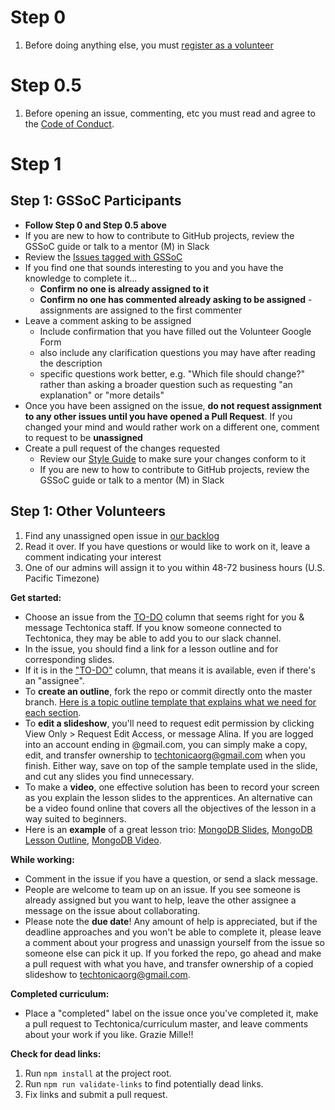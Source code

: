 # Step 0

1. Before doing anything else, you must [register as a volunteer](https://docs.google.com/forms/d/e/1FAIpQLSeW0mo-Dpsig70374UEPvzexpas-31Ost_HsFwm0kjNOxtbtg/viewform?c=0&w=1)

# Step 0.5

1. Before opening an issue, commenting, etc you must read and agree to the [Code of Conduct](/CODE_OF_CONDUCT.md).

# Step 1

## Step 1: GSSoC Participants

- **Follow Step 0 and Step 0.5 above**
- If you are new to how to contribute to GitHub projects, review the GSSoC guide or talk to a mentor (M) in Slack
- Review the [Issues tagged with GSSoC](https://github.com/Techtonica/curriculum/issues?utf8=%E2%9C%93&q=is%3Aissue+is%3Aopen+label%3Agssoc20+no%3Aassignee)
- If you find one that sounds interesting to you and you have the knowledge to complete it...
  - **Confirm no one is already assigned to it**
  - **Confirm no one has commented already asking to be assigned** - assignments are assigned to the first commenter
- Leave a comment asking to be assigned
  - Include confirmation that you have filled out the Volunteer Google Form
  - also include any clarification questions you may have after reading the description
  - specific questions work better, e.g. "Which file should change?" rather than asking a broader question such as requesting "an explanation" or "more details"
- Once you have been assigned on the issue, **do not request assignment to any other issues until you have opened a Pull Request**. If you changed your mind and would rather work on a different one, comment to request to be **unassigned**
- Create a pull request of the changes requested
  - Review our [Style Guide](_templates/) to make sure your changes conform to it
  - If you are new to how to contribute to GitHub projects, review the GSSoC guide or talk to a mentor (M) in Slack


## Step 1: Other Volunteers

1. Find any unassigned open issue in [our backlog](https://github.com/Techtonica/curriculum/projects/2)
1. Read it over. If you have questions or would like to work on it, leave a comment indicating your interest
1. One of our admins will assign it to you within 48-72 business hours (U.S. Pacific Timezone)

**Get started:**

- Choose an issue from the [TO-DO](https://github.com/Techtonica/curriculum/projects/2) column that seems right for you & message Techtonica staff. If you know someone connected to Techtonica, they may be able to add you to our slack channel.
- In the issue, you should find a link for a lesson outline and for corresponding slides.
- If it is in the ["TO-DO"](https://github.com/Techtonica/curriculum/projects/2) column, that means it is available, even if there's an "assignee".
- To **create an outline**, fork the repo or commit directly onto the master branch. [Here is a topic outline template that explains what we need for each section](./_templates/topic-outline.md).
- To **edit a slideshow**, you'll need to request edit permission by clicking View Only > Request Edit Access, or message Alina. If you are logged into an account ending in @gmail.com, you can simply make a copy, edit, and transfer ownership to techtonicaorg@gmail.com when you finish. Either way, save on top of the sample template used in the slide, and cut any slides you find unnecessary.
- To make a **video**, one effective solution has been to record your screen as you explain the lesson slides to the apprentices. An alternative can be a video found online that covers all the objectives of the lesson in a way suited to beginners.
- Here is an **example** of a great lesson trio: [MongoDB Slides](https://docs.google.com/presentation/d/1BvO6PrSpulHVSDNOkMaDZM-V7McmheLgm0Lg2PFae7k/edit#slide=id.p), [MongoDB Lesson Outline](./databases/mongo-db.md), [MongoDB Video](https://drive.google.com/file/d/1022MSkPjfRyGAUQa2I-pQltpUn4Q1NJc/view).

**While working:**

- Comment in the issue if you have a question, or send a slack message.
- People are welcome to team up on an issue. If you see someone is already assigned but you want to help, leave the other assignee a message on the issue about collaborating.
- Please note the **due date**! Any amount of help is appreciated, but if the deadline approaches and you won't be able to complete it, please leave a comment about your progress and unassign yourself from the issue so someone else can pick it up. If you forked the repo, go ahead and make a pull request with what you have, and transfer ownership of a copied slideshow to techtonicaorg@gmail.com.

**Completed curriculum:**

- Place a "completed" label on the issue once you've completed it, make a pull request to Techtonica/curriculum master, and leave comments about your work if you like. Grazie Mille!!

**Check for dead links:**

1. Run `npm install` at the project root.
1. Run `npm run validate-links` to find potentially dead links.
1. Fix links and submit a pull request.
